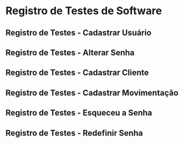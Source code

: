 # Registro de Testes de Software

## Registro de Testes - Cadastrar Usuário

## Registro de Testes - Alterar Senha

## Registro de Testes - Cadastrar Cliente

## Registro de Testes - Cadastrar Movimentação

## Registro de Testes - Esqueceu a Senha

## Registro de Testes - Redefinir Senha

